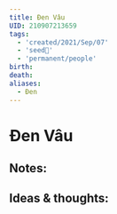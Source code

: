 ```yaml
---
title: Đen Vâu
UID: 210907213659
tags:
  - 'created/2021/Sep/07'
  - 'seed🥜'
  - 'permanent/people'
birth: 
death: 
aliases:
  - Đen
---
```

# Đen Vâu

## Notes:


## Ideas & thoughts:
